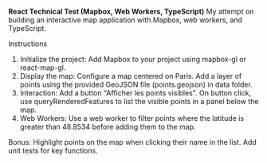 **React Technical Test (Mapbox, Web Workers, TypeScript)**
My attempt on building an interactive map application with Mapbox, web workers, and TypeScript.

Instructions
1. Initialize the project:
  Add Mapbox to your project using mapbox-gl or react-map-gl.
2. Display the map:
  Configure a map centered on Paris.
  Add a layer of points using the provided GeoJSON file (points.geojson) in data folder.
3. Interaction:
  Add a button "Afficher les points visibles".
  On button click, use queryRenderedFeatures to list the visible points in a panel below the map.
4. Web Workers:
  Use a web worker to filter points where the latitude is greater than 48.8534 before adding them to the map.

Bonus: 
  Highlight points on the map when clicking their name in the list.
  Add unit tests for key functions.
